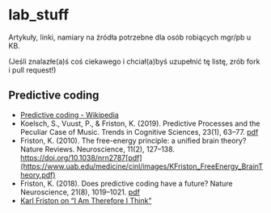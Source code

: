 # lab_stuff

Artykuły, linki, namiary na źródła potrzebne dla osób robiących mgr/pb u KB.

(Jeśli znalazłe(a)ś coś ciekawego i chciał(a)byś uzupełnić tę listę, zrób fork i pull request!)

## Predictive coding

- [Predictive coding - Wikipedia](https://en.wikipedia.org/wiki/Predictive_coding)
- Koelsch, S., Vuust, P., & Friston, K. (2019). Predictive Processes and the Peculiar Case of Music. Trends in Cognitive Sciences, 23(1), 63–77. [pdf](http://stefan-koelsch.de/papers/koelsch_vuust_friston_2018_predictive_processes_and_the_peculiar_case_of_music_trends_in_cognitive_sciences.pdf)
- Friston, K. (2010). The free-energy principle: a unified brain theory? Nature Reviews. Neuroscience, 11(2), 127–138. https://doi.org/10.1038/nrn2787[pdf](https://www.uab.edu/medicine/cinl/images/KFriston_FreeEnergy_BrainTheory.pdf)
- Friston, K. (2018). Does predictive coding have a future? Nature Neuroscience, 21(8), 1019–1021. [pdf](https://discovery.ucl.ac.uk/id/eprint/10056744/1/Friston_News%20and%20views.pdf)
- [Karl Friston on “I Am Therefore I Think”](https://www.youtube.com/watch?v=G_sQZeFRjR8)